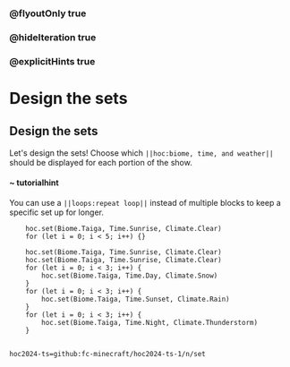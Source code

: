 ### @flyoutOnly true
### @hideIteration true
### @explicitHints true

# Design the sets

## Design the sets
Let's design the sets! Choose which ``||hoc:biome, time, and weather||`` should be displayed for each portion of the show.

#### ~ tutorialhint
You can use a ``||loops:repeat loop||`` instead of multiple blocks to keep a specific set up for longer.

```ghost
    hoc.set(Biome.Taiga, Time.Sunrise, Climate.Clear)
    for (let i = 0; i < 5; i++) {}
```
```template
    hoc.set(Biome.Taiga, Time.Sunrise, Climate.Clear)
    hoc.set(Biome.Taiga, Time.Sunrise, Climate.Clear)
    for (let i = 0; i < 3; i++) {
        hoc.set(Biome.Taiga, Time.Day, Climate.Snow)
    }
    for (let i = 0; i < 3; i++) {
        hoc.set(Biome.Taiga, Time.Sunset, Climate.Rain)
    }
    for (let i = 0; i < 3; i++) {
        hoc.set(Biome.Taiga, Time.Night, Climate.Thunderstorm)
    }
    
```

```package
hoc2024-ts=github:fc-minecraft/hoc2024-ts-1/n/set
```